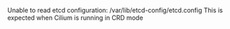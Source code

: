 Unable to read etcd configuration: /var/lib/etcd-config/etcd.config
This is expected when Cilium is running in CRD mode

